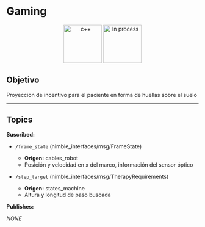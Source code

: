 # Gaming

<div align="center">
    <img width=100px src="https://img.shields.io/badge/lenguage-%20c++-blue" alt="c++">
    <img width=100px src="https://img.shields.io/badge/status-in%20process-orange" alt="In process">
</div>

## Objetivo

Proyeccion de incentivo para el paciente en forma de huellas sobre el suelo

---

## Topics

**Suscribed:**

- `/frame_state` (nimble_interfaces/msg/FrameState)
  - **Origen:** cables_robot
  - Posición y velocidad en x del marco, información del sensor óptico

- `/step_target` (nimble_interfaces/msg/TherapyRequirements)
  - **Origen:** states_machine
  - Altura y longitud de paso buscada 

**Publishes:**

*NONE*
